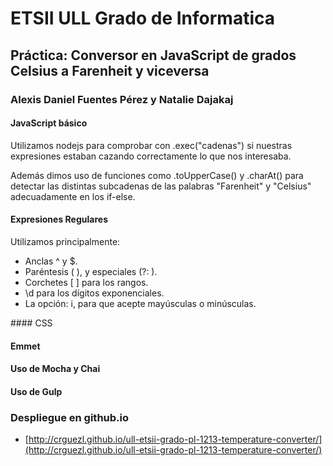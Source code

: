 # ETSII ULL Grado de Informatica

## Práctica: Conversor en JavaScript de grados Celsius a Farenheit y viceversa

### Alexis Daniel Fuentes Pérez y Natalie Dajakaj

#### JavaScript básico

Utilizamos nodejs para comprobar con .exec("cadenas") si nuestras expresiones estaban cazando correctamente lo que nos interesaba.

Además dimos uso de funciones como .toUpperCase() y .charAt() para detectar las distintas subcadenas de las palabras "Farenheit" y "Celsius" adecuadamente en los if-else.


#### Expresiones Regulares

Utilizamos principalmente:

* Anclas ^ y $.
* Paréntesis ( ), y especiales (?: ).
* Corchetes [ ] para los rangos.
* \d para los dígitos exponenciales.
* La opción: i, para que acepte mayúsculas o minúsculas.


#### CSS


#### Emmet



#### Uso de Mocha y Chai
#### Uso de Gulp

### Despliegue en github.io

* [http://crguezl.github.io/ull-etsii-grado-pl-1213-temperature-converter/](http://crguezl.github.io/ull-etsii-grado-pl-1213-temperature-converter/)
